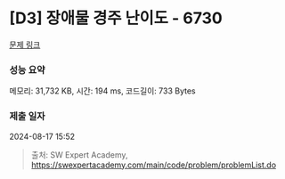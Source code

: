 # [D3] 장애물 경주 난이도 - 6730 

[문제 링크](https://swexpertacademy.com/main/code/problem/problemDetail.do?contestProbId=AWefy5x65PoDFAUh) 

### 성능 요약

메모리: 31,732 KB, 시간: 194 ms, 코드길이: 733 Bytes

### 제출 일자

2024-08-17 15:52



> 출처: SW Expert Academy, https://swexpertacademy.com/main/code/problem/problemList.do